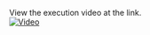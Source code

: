 View the execution video at the link.
<br />
[![Video](https://img.youtube.com/vi/V0d4OpNUgjU/maxresdefault.jpg)](https://youtu.be/V0d4OpNUgjU)
